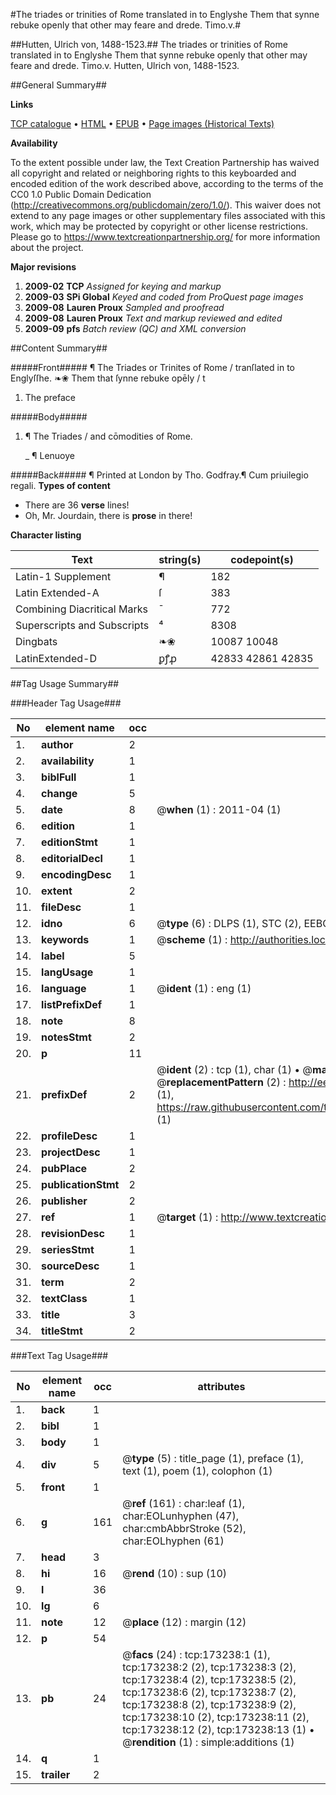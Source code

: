 #The triades or trinities of Rome translated in to Englyshe Them that synne rebuke openly that other may feare and drede. Timo.v.#

##Hutten, Ulrich von, 1488-1523.##
The triades or trinities of Rome translated in to Englyshe Them that synne rebuke openly that other may feare and drede. Timo.v.
Hutten, Ulrich von, 1488-1523.

##General Summary##

**Links**

[TCP catalogue](http://www.ota.ox.ac.uk/tcp/)  • 
[HTML](http://tei.it.ox.ac.uk/tcp/Texts-HTML/free/A72/A72406.html)  • 
[EPUB](http://tei.it.ox.ac.uk/tcp/Texts-EPUB/free/A72/A72406.epub) • 
[Page images (Historical Texts)](https://historicaltexts.jisc.ac.uk/eebo-99900459e)

**Availability**

To the extent possible under law, the Text Creation Partnership has waived all copyright and related or neighboring rights to this keyboarded and encoded edition of the work described above, according to the terms of the CC0 1.0 Public Domain Dedication (http://creativecommons.org/publicdomain/zero/1.0/). This waiver does not extend to any page images or other supplementary files associated with this work, which may be protected by copyright or other license restrictions. Please go to https://www.textcreationpartnership.org/ for more information about the project.

**Major revisions**

1. __2009-02__ __TCP__ *Assigned for keying and markup*
1. __2009-03__ __SPi Global__ *Keyed and coded from ProQuest page images*
1. __2009-08__ __Lauren Proux__ *Sampled and proofread*
1. __2009-08__ __Lauren Proux__ *Text and markup reviewed and edited*
1. __2009-09__ __pfs__ *Batch review (QC) and XML conversion*

##Content Summary##

#####Front#####
¶ The Triades or Trinites of Rome / tranſlated in to Englyſſhe. ❧❀ Them that ſynne rebuke opēly / t
1. The preface

#####Body#####

1. ¶ The Triades / and cōmodities of Rome.

    _ ¶ Lenuoye

#####Back#####
¶ Printed at London by Tho. Godfray.¶ Cum priuilegio regali.
**Types of content**

  * There are 36 **verse** lines!
  * Oh, Mr. Jourdain, there is **prose** in there!

**Character listing**


|Text|string(s)|codepoint(s)|
|---|---|---|
|Latin-1 Supplement|¶|182|
|Latin Extended-A|ſ|383|
|Combining             Diacritical Marks|̄|772|
|Superscripts             and Subscripts|⁴|8308|
|Dingbats|❧❀|10087 10048|
|LatinExtended-D|ꝑꝭꝓ|42833 42861 42835|

##Tag Usage Summary##

###Header Tag Usage###

|No|element name|occ|attributes|
|---|---|---|---|
|1.|__author__|2||
|2.|__availability__|1||
|3.|__biblFull__|1||
|4.|__change__|5||
|5.|__date__|8| @__when__ (1) : 2011-04 (1)|
|6.|__edition__|1||
|7.|__editionStmt__|1||
|8.|__editorialDecl__|1||
|9.|__encodingDesc__|1||
|10.|__extent__|2||
|11.|__fileDesc__|1||
|12.|__idno__|6| @__type__ (6) : DLPS (1), STC (2), EEBO-CITATION (1), PROQUEST (1), VID (1)|
|13.|__keywords__|1| @__scheme__ (1) : http://authorities.loc.gov/ (1)|
|14.|__label__|5||
|15.|__langUsage__|1||
|16.|__language__|1| @__ident__ (1) : eng (1)|
|17.|__listPrefixDef__|1||
|18.|__note__|8||
|19.|__notesStmt__|2||
|20.|__p__|11||
|21.|__prefixDef__|2| @__ident__ (2) : tcp (1), char (1)  •  @__matchPattern__ (2) : ([0-9\-]+):([0-9IVX]+) (1), (.+) (1)  •  @__replacementPattern__ (2) : http://eebo.chadwyck.com/downloadtiff?vid=$1&page=$2 (1), https://raw.githubusercontent.com/textcreationpartnership/Texts/master/tcpchars.xml#$1 (1)|
|22.|__profileDesc__|1||
|23.|__projectDesc__|1||
|24.|__pubPlace__|2||
|25.|__publicationStmt__|2||
|26.|__publisher__|2||
|27.|__ref__|1| @__target__ (1) : http://www.textcreationpartnership.org/docs/. (1)|
|28.|__revisionDesc__|1||
|29.|__seriesStmt__|1||
|30.|__sourceDesc__|1||
|31.|__term__|2||
|32.|__textClass__|1||
|33.|__title__|3||
|34.|__titleStmt__|2||


###Text Tag Usage###

|No|element name|occ|attributes|
|---|---|---|---|
|1.|__back__|1||
|2.|__bibl__|1||
|3.|__body__|1||
|4.|__div__|5| @__type__ (5) : title_page (1), preface (1), text (1), poem (1), colophon (1)|
|5.|__front__|1||
|6.|__g__|161| @__ref__ (161) : char:leaf (1), char:EOLunhyphen (47), char:cmbAbbrStroke (52), char:EOLhyphen (61)|
|7.|__head__|3||
|8.|__hi__|16| @__rend__ (10) : sup (10)|
|9.|__l__|36||
|10.|__lg__|6||
|11.|__note__|12| @__place__ (12) : margin (12)|
|12.|__p__|54||
|13.|__pb__|24| @__facs__ (24) : tcp:173238:1 (1), tcp:173238:2 (2), tcp:173238:3 (2), tcp:173238:4 (2), tcp:173238:5 (2), tcp:173238:6 (2), tcp:173238:7 (2), tcp:173238:8 (2), tcp:173238:9 (2), tcp:173238:10 (2), tcp:173238:11 (2), tcp:173238:12 (2), tcp:173238:13 (1)  •  @__rendition__ (1) : simple:additions (1)|
|14.|__q__|1||
|15.|__trailer__|2||
